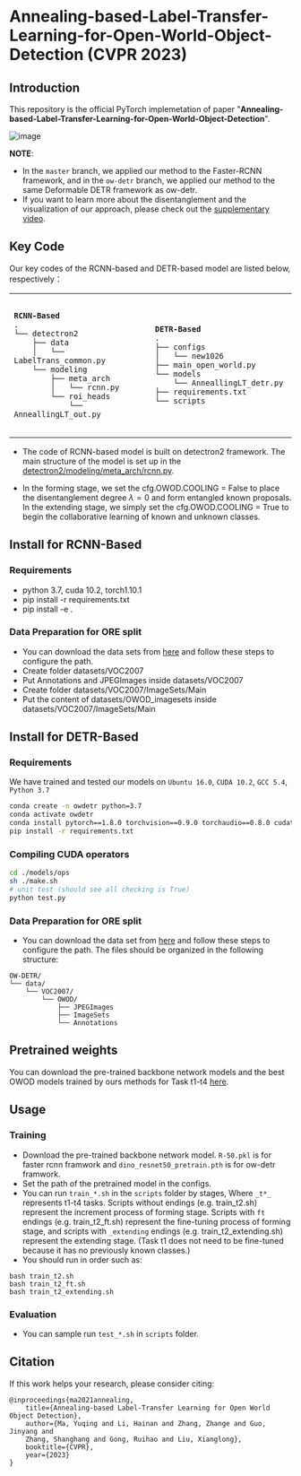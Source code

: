 # Annealing-based-Label-Transfer-Learning-for-Open-World-Object-Detection (CVPR 2023)

## Introduction

This repository is the official PyTorch implemetation of paper "**Annealing-based-Label-Transfer-Learning-for-Open-World-Object-Detection**".

![image](https://github.com/DIG-Beihang/Annealing-based-Label-Transfer-Learning-for-Open-World-Object-Detection/blob/master/docs/AnnealingOWOD.png)
<!---
<p align="center">
  <img src="./docs/framework.gif" alt="framework">
</p>
-->

**NOTE**: 

- In the `master` branch, we applied our method to the Faster-RCNN framework, and in the `ow-detr` branch, we applied our method to the same Deformable DETR framework as ow-detr.
- If you want to learn more about the disentanglement and the visualization of our approach, please check out the [supplementary video](https://drive.google.com/file/d/1nAimggG9peKPTTCzcmALhDhyxDq8hV6z/view?usp=share_link).

## Key Code

Our key codes of the RCNN-based and DETR-based model are listed below, respectively： 

<html>
    <table style="width: 100%;">
        <tr>
            <td style="width: 50%;">
                <!--左侧内容-->
                <pre><code>
<strong>RCNN-Based</strong> 
.
└── detectron2
    ├── data
    │   └── LabelTrans_common.py
    └── modeling
        ├── meta_arch
        │   └── rcnn.py
        └── roi_heads
            └── AnneallingLT_out.py
            </code></pre>
            </td>
            <td style="width: 50%;">
                <!--右侧内容-->
                <pre><code>
<strong>DETR-Based</strong> 
.
├── configs
│   └── new1026
├── main_open_world.py
└── models
    └── AnneallingLT_detr.py
├── requirements.txt
└── scripts
                </code></pre>
            </td>
        </tr>
    </table>
</html>

- The code of RCNN-based model is built on detectron2 framework. The main structure of the model is set up in the [detectron2/modeling/meta_arch/rcnn.py](https://github.com/DIG-Beihang/ALL-OWOD/blob/master/detectron2/modeling/meta_arch/rcnn.py#L24). 

<!---
The Label-Transfer learning method can be found in the  [detectron2/data/LabelTrans_common.py](https://github.com/DIG-Beihang/ALL-OWOD/blob/master/detectron2/data/LabelTrans_common.py#L46). The Sawtooth Annealing Scheduling strategy is provided in [detectron2/modeling/roi_heads/AnnealingLT_out.py](https://github.com/DIG-Beihang/ALL-OWOD/blob/master/detectron2/modeling/roi_heads/AnneallingLT_out.py#L312)

[detectron2/modeling/roi_heads/AnnealingLT_heads.py](https://github.com/DIG-Beihang/ALL-OWOD/blob/master/detectron2/modeling/roi_heads/AnneallingLT_heads.py) and the Annealing classification loss is defined in 


- In the code of DETR-based model, both the Label-Transfer learning method and the Sawtooth Annealing Scheduling strategy are provided in [models/AnnealingLT_detr.py](https://github.com/DIG-Beihang/ALL-OWOD/blob/detr-based/models/AnneallingLT_detr.py).

-->

- In the forming stage, we set the cfg.OWOD.COOLING = False to place the disentanglement degree $\lambda = 0$ and form entangled known proposals. In the extending stage, we simply set the cfg.OWOD.COOLING = True to begin the collaborative learning of known and unknown classes.

<!---
- First, modify the annotation of the data, we give all data an additional unknown class label, the code can be found [here](https://github.com/DIG-Beihang/Annealing-based-Label-Transfer-Learning-for-Open-World-Object-Detection/blob/ade50266435d699ece227192e08a46c26d57784f/detectron2/data/LabelTrans_common.py#L52)
```
if self._map_func.is_train:
  data['instances'].ori_classes = data['instances'].gt_classes.clone()
  data['instances'].gt_classes[:] = 80
```
- Second, during the extending phase of the training, which is controlled by the cfg.OWOD.COOLING parameter, we need to freeze all parameters except for the classifier, and the specific code is [here](https://github.com/DIG-Beihang/ALL-OWOD/blob/c8bfcc8074407370184a48af58e20cdb22aa1aac/detectron2/engine/defaults.py#L285). Note that the optimizer in Detectron2 is initialized after this step, and during initialization, it ignores the parameters that do not have gradients.
```
if cfg.OWOD.COOLING:
  for name, param in model.named_parameters():
    if 'cls_score' not in name:
      param.requires_grad = False
```
- Finally, after calling the new loss function, you can start the training! Code can be found [here](https://github.com/DIG-Beihang/ALL-OWOD/blob/c8bfcc8074407370184a48af58e20cdb22aa1aac/detectron2/modeling/roi_heads/AnneallingLT_out.py#L334).
```
def mixup_loss(self):
  if self._no_instances:
    return 0.0 * self.pred_class_logits.sum()
  else:
    self._log_accuracy()
    self.pred_class_logits[:, self.invalid_class_range] = -10e10
    storage = get_event_storage()
    if self.cooling:
        lam = max(self.peak - (storage.iter / self.cool_iter), 0)
    else:
        lam = 0
    loss_pred = \
        (1-lam) * F.cross_entropy(self.pred_class_logits, self.ori_classes, reduction="mean", weight=self.weights) + \
        lam*F.cross_entropy(self.pred_class_logits, self.gt_classes, reduction="mean", weight=self.weights)
    return loss_pred
```
-->

## Install for RCNN-Based
### Requirements
<!--- - Install detectron2, please refer to [INSTALL.md](./INSTALL.md). -->
- python 3.7, cuda 10.2, torch1.10.1
- pip install -r requirements.txt
- pip install -e .
### Data Preparation for ORE split
- You can download the data sets from [here](https://drive.google.com/drive/folders/1S5L-YmIiFMAKTs6nHMorB0Osz5iWI31k) and follow these steps to configure the path.
- Create folder datasets/VOC2007
- Put Annotations and JPEGImages inside datasets/VOC2007
- Create folder datasets/VOC2007/ImageSets/Main
- Put the content of datasets/OWOD_imagesets inside datasets/VOC2007/ImageSets/Main

## Install for DETR-Based
### Requirements
We have trained and tested our models on `Ubuntu 16.0`, `CUDA 10.2`, `GCC 5.4`, `Python 3.7`

```bash
conda create -n owdetr python=3.7
conda activate owdetr
conda install pytorch==1.8.0 torchvision==0.9.0 torchaudio==0.8.0 cudatoolkit=11.1 -c pytorch
pip install -r requirements.txt
```
### Compiling CUDA operators
```bash
cd ./models/ops
sh ./make.sh
# unit test (should see all checking is True)
python test.py
```
### Data Preparation for ORE split
- You can download the data set from [here](https://drive.google.com/drive/folders/1S5L-YmIiFMAKTs6nHMorB0Osz5iWI31k) and follow these steps to configure the path.
The files should be organized in the following structure:
```
OW-DETR/
└── data/
    └── VOC2007/
        └── OWOD/
        	├── JPEGImages
        	├── ImageSets
        	└── Annotations
```

## Pretrained weights
You can download the pre-trained backbone network models and the best OWOD models trained by ours methods for Task t1-t4 [here](https://drive.google.com/drive/folders/1baulMVqFWN-Vg_rVKJkkY3t_yAHtuhkJ?usp=sharing).

## Usage
### Training
- Download the pre-trained backbone network model. `R-50.pkl` is for faster rcnn framwork and `dino_resnet50_pretrain.pth` is for ow-detr framwork.
- Set the path of the pretrained model in the configs.
- You can run `train_*.sh` in the `scripts` folder by stages, Where `_t*_ `represents t1-t4 tasks. Scripts without endings (e.g. train_t2.sh) represent the increment process of forming stage. Scripts with `ft` endings (e.g. train_t2_ft.sh) represent the fine-tuning process of forming stage, and scripts with `_extending` endings  (e.g. train_t2_extending.sh) represent the extending stage. (Task t1 does not need to be fine-tuned because it has no previously known classes.) 
- You should run in order such as:
```
bash train_t2.sh
bash train_t2_ft.sh
bash train_t2_extending.sh
```


### Evaluation
- You can sample run `test_*.sh` in `scripts` folder.

## Citation

If this work helps your research, please consider citing:

```
@inproceedings{ma2021annealing,
    title={Annealing-based Label-Transfer Learning for Open World Object Detection}, 
    author={Ma, Yuqing and Li, Hainan and Zhang, Zhange and Guo, Jinyang and 
    Zhang, Shanghang and Gong, Ruihao and Liu, Xianglong},
    booktitle={CVPR},
    year={2023}
}
```

